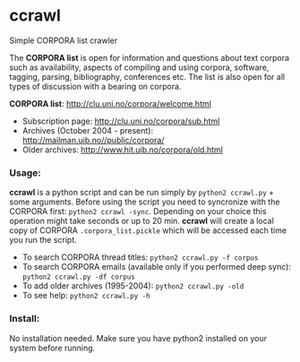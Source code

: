 # ccrawl
Simple CORPORA list crawler

The **CORPORA list** is open for information and questions about text corpora such as availability, aspects of compiling and using corpora, software, tagging, parsing, bibliography, conferences etc. The list is also open for all types of discussion with a bearing on corpora.

**CORPORA list**: http://clu.uni.no/corpora/welcome.html

- Subscription page: http://clu.uni.no/corpora/sub.html
- Archives (October 2004 - present): http://mailman.uib.no//public/corpora/
- Older archives: http://www.hit.uib.no/corpora/old.html

### Usage:
**ccrawl** is a python script and can be run simply by `python2 ccrawl.py` + some arguments.
Before using the script you need to syncronize with the CORPORA first: `python2 ccrawl -sync`.
Depending on your choice this operation might take seconds or up to 20 min. **ccrawl** will create a local copy of CORPORA `.corpora_list.pickle` which will be accessed each time you run the script. 

- To search CORPORA thread titles: `python2 ccrawl.py -f corpus`
- To search CORPORA emails (available only if you performed deep sync): `python2 ccrawl.py -df corpus`
- To add older archives (1995-2004): `python2 ccrawl.py -old`
- To see help: `python2 ccrawl.py -h`

### Install:
No installation needed.
Make sure you have python2 installed on your system before running.

